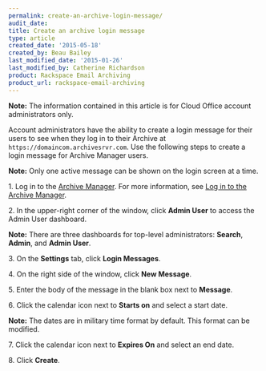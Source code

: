 ```yaml
---
permalink: create-an-archive-login-message/
audit_date:
title: Create an archive login message
type: article
created_date: '2015-05-18'
created_by: Beau Bailey
last_modified_date: '2015-01-26'
last_modified_by: Catherine Richardson
product: Rackspace Email Archiving
product_url: rackspace-email-archiving
---
```


**Note:** The information contained in this article is for Cloud Office
account administrators only.

Account administrators have the ability to create a login message for
their users to see when they log in to their Archive
at `https://domaincom.archivesrvr.com`. Use the following steps to
create a login message for Archive Manager users.

**Note:** Only one active message can be shown on the login screen at a
time.

1\. Log in to the [Archive
    Manager](https://cp.rackspace.com/Login.aspx?ReturnUrl=%2f).
    For more information, see [Log in to the Archive
    Manager](/how-to/log-in-to-the-archive-manager).

2\. In the upper-right corner of the window, click **Admin User** to
    access the Admin User dashboard.

**Note:** There are three dashboards for top-level administrators:
    **Search**, **Admin**, and **Admin User**.

3\. On the **Settings** tab, click **Login Messages**.

4\. On the right side of the window, click **New Message**.

5\. Enter the body of the message in the blank box next
    to **Message**.

6\. Click the calendar icon next to **Starts on** and select a start
    date.

**Note:** The dates are in military time format by default. This
    format can be modified.

7\. Click the calendar icon next to **Expires On** and select an end
    date.

8\. Click **Create**.
